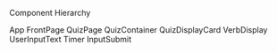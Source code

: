 Component Hierarchy

App
  FrontPage
  QuizPage
    QuizContainer
      QuizDisplayCard
        VerbDisplay
        UserInputText
          Timer
        InputSubmit


